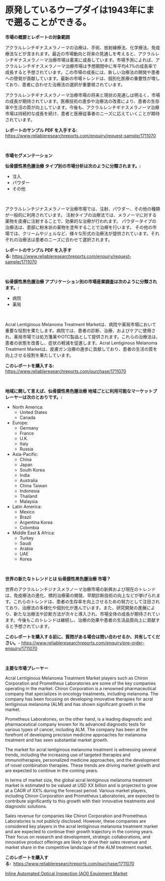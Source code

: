 <p><h1>原発しているウープダイは1943年にまで遡ることができる。</h1></p><p><strong>市場の概要とレポートの対象範囲</strong></p>
<p><p>アクラルレンチギナスメラノーマの治療は、手術、放射線療法、化学療法、免疫療法などが含まれます。最近の市場動向と将来の見通しを考えると、アクラルレンチギナスメラノーマ治療市場は着実に成長しています。市場予測によれば、アクラルレンチギナスメラノーマ治療市場は予想期間中に年平均4.1%の成長率で成長すると予想されています。この市場の成長には、新しい治療法の開発や患者への啓発が貢献しています。最新の市場トレンドは、個別化医療の重要性が増しており、患者に合わせた治療法の選択が重要視されています。</p><p>アクラルレンチギナスメラノーマ治療市場の将来と現状の見通しは明るく、市場の成長が期待されています。医療技術の進歩や治療法の改善により、患者の生存率や生活の質が向上しています。今後も、アクラルレンチギナスメラノーマ治療市場は持続的な成長を続け、患者と医療従事者のニーズに応えていくことが期待されています。</p></p>
<p><strong>レポートのサンプル PDF を入手する:</strong> <a href="https://www.reliableresearchreports.com/enquiry/request-sample/1711070">https://www.reliableresearchreports.com/enquiry/request-sample/1711070</a></p>
<p>&nbsp;</p>
<p><strong>市場セグメンテーション</strong></p>
<p><strong>仙骨膜性黒色腫治療 タイプ別の市場分析は次のように分類されます。:</strong></p>
<p><ul><li>注入</li><li>パウダー</li><li>その他</li></ul></p>
<p>&nbsp;</p>
<p><p>アクラルレンチジナスメラノーマ治療市場では、注射、パウダー、その他の種類が一般的に利用されています。 注射タイプの治療法では、メラノーマに対する薬物を皮膚に注射することで、効果的な治療が行われます。 パウダータイプの治療法は、患部に粉末状の薬物を塗布することで治療を行います。 その他の市場では、クリームやジェルなど、様々な形式の治療法が提供されています。それぞれの治療法は患者のニーズに合わせて選択されます。</p></p>
<p><strong>レポートのサンプル PDF を入手する:</strong>&nbsp;<a href="https://www.reliableresearchreports.com/enquiry/request-sample/1711070">https://www.reliableresearchreports.com/enquiry/request-sample/1711070</a></p>
<p>&nbsp;</p>
<p><strong> 仙骨膜性黒色腫治療 アプリケーション別の市場産業調査は次のように分類されます。:</strong></p>
<p><ul><li>病院</li><li>薬局</li></ul></p>
<p>&nbsp;</p>
<p><p>Acral Lentiginous Melanoma Treatment Marketは、病院や薬局市場において重要な役割を果たします。病院では、患者の診断、治療、およびケアに使用され、薬局市場では処方箋薬やOTC製品として提供されます。これらの治療法は、患者の状態を改善し、症状の軽減を促進します。Acral Lentiginous Melanoma Treatment Marketは、皮膚ガン治療の進歩に貢献しており、患者の生活の質を向上させる役割を果たしています。</p></p>
<p><strong>このレポートを購入する:</strong>&nbsp; <a href="https://www.reliableresearchreports.com/purchase/1711070">https://www.reliableresearchreports.com/purchase/1711070</a></p>
<p>&nbsp;</p>
<p><strong>地域に関して言えば、仙骨膜性黒色腫治療 地域ごとに利用可能なマーケットプレーヤーは次のとおりです。:</strong></p>
<p><ul>
    <li>
        North America:
        <ul>
            <li>United States</li>
            <li>Canada</li>
        </ul>
    </li>
    <li>
        Europe:
        <ul>
            <li>Germany</li>
            <li>France</li>
            <li>U.K.</li>
            <li>Italy</li>
            <li>Russia</li>
        </ul>
    </li>
    <li>
        Asia-Pacific:
        <ul>
            <li>China</li>
            <li>Japan</li>
            <li>South Korea</li>
            <li>India</li>
            <li>Australia</li>
            <li>China Taiwan</li>
            <li>Indonesia</li>
            <li>Thailand</li>
            <li>Malaysia</li>
        </ul>
    </li>
    <li>
        Latin America:
        <ul>
            <li>Mexico</li>
            <li>Brazil</li>
            <li>Argentina Korea</li>
            <li>Colombia</li>
        </ul>
    </li>
    <li>
        Middle East & Africa:
        <ul>
            <li>Turkey</li>
            <li>Saudi</li>
            <li>Arabia</li>
            <li>UAE</li>
            <li>Korea</li>
        </ul>
    </li>
    </ul></p>
<p>&nbsp;</p>
<p><strong>世界の新たなトレンドとは 仙骨膜性黒色腫治療 市場？</strong></p>
<p><p>世界のアクラルレンチジナスメラノーマ治療市場の新興および現在のトレンドは、免疫療法の進化、標的治療薬の開発、早期診断技術の向上などが挙げられます。これらのトレンドは、患者の生存率を向上させるための努力として注目されており、治療法の多様化や個別化が進んでいます。また、研究開発の進展により、新たな治療法や診断方法が次々と導入され、市場全体の成長が期待されています。今後もこのトレンドは継続し、治療の効果や患者の生活品質向上に貢献すると予想されています。</p></p>
<p><strong>このレポートを購入する前に、質問がある場合は問い合わせるか、共有してください。</strong>- <a href="https://www.reliableresearchreports.com/enquiry/pre-order-enquiry/1711070">https://www.reliableresearchreports.com/enquiry/pre-order-enquiry/1711070</a></p>
<p>&nbsp;</p>
<p><strong>主要な市場プレーヤー</strong></p>
<p><p>Acral Lentiginous Melanoma Treatment Market players such as Chiron Corporation and Prometheus Laboratories are some of the key companies operating in the market. Chiron Corporation is a renowned pharmaceutical company that specializes in oncology treatments, including melanoma. The company has been focusing on developing innovative therapies for acral lentiginous melanoma (ALM) and has shown significant growth in the market.</p><p>Prometheus Laboratories, on the other hand, is a leading diagnostic and pharmaceutical company known for its advanced diagnostic tests for various types of cancer, including ALM. The company has been at the forefront of developing precision medicine approaches for melanoma treatment and has seen substantial market growth.</p><p>The market for acral lentiginous melanoma treatment is witnessing several trends, including the increasing use of targeted therapies and immunotherapies, personalized medicine approaches, and the development of novel combination therapies. These trends are driving market growth and are expected to continue in the coming years.</p><p>In terms of market size, the global acral lentiginous melanoma treatment market is estimated to be valued at USD XX billion and is projected to grow at a CAGR of XX% during the forecast period. Various market players, including Chiron Corporation and Prometheus Laboratories, are expected to contribute significantly to this growth with their innovative treatments and diagnostic solutions.</p><p>Sales revenue for companies like Chiron Corporation and Prometheus Laboratories is not publicly disclosed. However, these companies are considered key players in the acral lentiginous melanoma treatment market and are expected to continue their growth trajectory in the coming years. Their focus on research and development, strategic collaborations, and innovative product offerings are likely to drive their sales revenue and market share in the competitive landscape of the ALM treatment market.</p></p>
<p><strong>このレポートを購入する:</strong>&nbsp;&nbsp;<a href="https://www.reliableresearchreports.com/purchase/1711070">https://www.reliableresearchreports.com/purchase/1711070</a></p>
<p><p><a href="https://fuschia-pecorino-a6d.notion.site/Inline-Automated-Optical-Inspection-AOI-Equipment-Market-Size-and-Growth-Market-Segmentation-Reg-b868b7fadc9d4a5783197ba23313e6fb">Inline Automated Optical Inspection (AOI) Equipment Market</a></p></p>